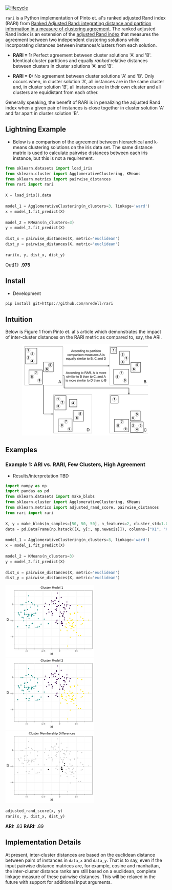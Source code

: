 
[![lifecycle](https://img.shields.io/badge/lifecycle-experimental-orange.svg)](https://www.tidyverse.org/lifecycle/#experimental)

`rari` is a Python implementation of Pinto et. al's ranked adjusted Rand index (RARI) from
[Ranked Adjusted Rand: integrating distance and partition information in a measure of clustering agreement](https://doi.org/10.1186/1471-2105-8-44).
The ranked adjusted Rand index is an extension of the [adjusted Rand index](https://en.wikipedia.org/wiki/Rand_index)
that measures the agreement between two independent clustering solutions while incorporating distances
between instances/clusters from each solution.

* **RARI = 1:** Perfect agreement between cluster solutions 'A' and 'B'. Identical cluster partitions and equally
*ranked* relative distances between clusters in cluster solutions 'A' and 'B'.

* **RARI = 0:** No agreement between cluster solutions 'A' and 'B'. Only occurs when, in cluster solution
'A', all instances are in the same cluster and, in cluster solution 'B', all instances are in their own cluster and all
clusters are equidistant from each other.

Generally speaking, the benefit of RARI is in penalizing the adjusted Rand index when a given pair of instances is close together in cluster
solution 'A' and far apart in cluster solution 'B'.

## Lightning Example

* Below is a comparison of the agreement between hierarchical and k-means clustering solutions on the iris data set. The
same distance matrix is used to calculate pairwise distances between each iris instance, but this is not a requirement.

``` python
from sklearn.datasets import load_iris
from sklearn.cluster import AgglomerativeClustering, KMeans
from sklearn.metrics import pairwise_distances
from rari import rari

X = load_iris().data

model_1 = AgglomerativeClustering(n_clusters=3, linkage='ward')
x = model_1.fit_predict(X)

model_2 = KMeans(n_clusters=3)
y = model_2.fit_predict(X)

dist_x = pairwise_distances(X, metric='euclidean')
dist_y = pairwise_distances(X, metric='euclidean')

rari(x, y, dist_x, dist_y)
```
Out[1]: **.975**

## Install

* Development

``` python
pip install git+https://github.com/nredell/rari
```

## Intuition

Below is Figure 1 from Pinto et. al's article which demonstrates the impact of inter-cluster distances on the RARI
metric as compared to, say, the ARI.

<p align="center">
  <img src="tools/figure_1.PNG" width="400px"></img>
</p>

## Examples

### Example 1: ARI vs. RARI, Few Clusters, High Agreement

* Results/interpretation TBD

``` python
import numpy as np
import pandas as pd
from sklearn.datasets import make_blobs
from sklearn.cluster import AgglomerativeClustering, KMeans
from sklearn.metrics import adjusted_rand_score, pairwise_distances
from rari import rari

X, y = make_blobs(n_samples=[50, 50, 50], n_features=2, cluster_std=1.0, center_box=(-5.0, 5.0), shuffle=True, random_state=224)
data = pd.DataFrame(np.hstack([X, y[:, np.newaxis]]), columns=["X1", "X2", "Cluster"])

model_1 = AgglomerativeClustering(n_clusters=3, linkage='ward')
x = model_1.fit_predict(X)

model_2 = KMeans(n_clusters=3)
y = model_2.fit_predict(X)

dist_x = pairwise_distances(X, metric='euclidean')
dist_y = pairwise_distances(X, metric='euclidean')
```

![](./tools/example_1_plot_1.png) ![](./tools/example_1_plot_2.png) ![](./tools/example_1_plot_3.png)

``` python
adjusted_rand_score(x, y)
rari(x, y, dist_x, dist_y)
```
**ARI:** .83
**RARI:** .89

## Implementation Details

At present, inter-cluster distances are based on the euclidean distance between pairs of instances in `data_x` and `data_y`.
That is to say, even if the input pairwise distance matrices are, for example, cosine and manhattan, the inter-cluster distance ranks
are still based on a euclidean, complete linkage measure of these pairwise distances. This will be relaxed in the future with support
for additional input arguments.

